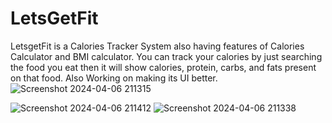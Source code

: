 # LetsGetFit
LetsgetFit is a Calories Tracker System also having features of Calories Calculator and BMI calculator. You can track your calories by just searching the food you eat then it will show calories, protein, carbs, and fats present on that food. 
Also Working on making its UI better.
![Screenshot 2024-04-06 211315](https://github.com/user-attachments/assets/ca40edaf-738f-446c-b92f-6b2d3fb665dd)

![Screenshot 2024-04-06 211412](https://github.com/user-attachments/assets/28725ffe-d5c5-4a45-b83d-1816d6dc0ff6)
![Screenshot 2024-04-06 211338](https://github.com/user-attachments/assets/db08b855-a811-499d-98d1-b1978ba0e91f)

